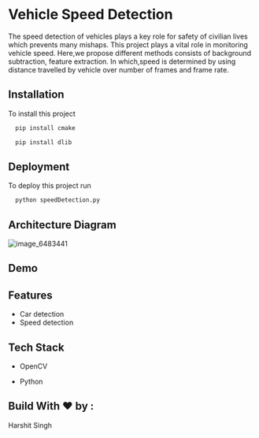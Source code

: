 # Vehicle Speed Detection

The speed detection of vehicles plays a key role for safety of civilian lives which prevents many mishaps. This project plays a vital role in monitoring vehicle speed. Here,we propose different methods consists of background subtraction, feature extraction. In which,speed is determined by using distance travelled by vehicle over number of frames and frame rate.


## Installation
To install this project

```bash
  pip install cmake
```
```bash
  pip install dlib
```

    
## Deployment

To deploy this project run

```bash
  python speedDetection.py
```


## Architecture Diagram
![image_6483441](https://user-images.githubusercontent.com/86252946/147605944-5bbef1e3-3deb-446c-a2f8-ce05e920dbd8.JPG)


## Demo


## Features

- Car detection
- Speed detection


## Tech Stack

- OpenCV

- Python


##  Build With ❤️ by :

<link href="https://github.com/Harshit1047">Harshit Singh</link>


